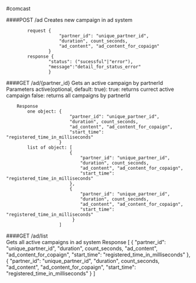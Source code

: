 #comcast

####POST /ad
    Creates new campaign in ad system
        
            request {
                        "partner_id": "unique_partner_id", 
                        "duration", count_seconds, 
                        "ad_content", "ad_content_for_copaign"
                    }
            response {
                    "status": ("sucessful"|"error"), 
                    "message":"detail_for_status_error"
                    }

####GET /ad/{partner_id}
    Gets an active campaign by partnerId        
        Parameters
            active(optional, default: true): 
                true: returns currect active campaign
                false: returns all campaigns by partnerId

        Response 
            one object: {
                            "partner_id": "unique_partner_id", 
                            "duration", count_seconds, 
                            "ad_content", "ad_content_for_copaign",
                            "start_time": "registered_time_in_milliseconds"
                        }
            list of object: [
                            {
                                "partner_id": "unique_partner_id", 
                                "duration", count_seconds, 
                                "ad_content", "ad_content_for_copaign",
                                "start_time": "registered_time_in_milliseconds"
                            },
                            {
                                "partner_id": "unique_partner_id", 
                                "duration", count_seconds, 
                                "ad_content", "ad_content_for_copaign",
                                "start_time": "registered_time_in_milliseconds"
                             }
                        ]
                    
####GET /ad/list                
    Gets all active campaigns in ad system
        Response [
                        {
                            "partner_id": "unique_partner_id", 
                            "duration", count_seconds, 
                            "ad_content", "ad_content_for_copaign",
                            "start_time": "registered_time_in_milliseconds"
                        },
                        {
                            "partner_id": "unique_partner_id", 
                            "duration", count_seconds, 
                            "ad_content", "ad_content_for_copaign",
                            "start_time": "registered_time_in_milliseconds"
                         }
                 ]
